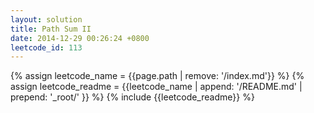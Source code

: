 ```yaml
---
layout: solution
title: Path Sum II
date: 2014-12-29 00:26:24 +0800
leetcode_id: 113
---
```

{% assign leetcode_name = {{page.path | remove: '/index.md'}}  %}
{% assign leetcode_readme = {{leetcode_name | append: '/README.md' | prepend: '_root/' }}  %}
{% include {{leetcode_readme}} %}
